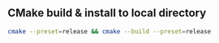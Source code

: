 ## CMake build & install to local directory

```bash
cmake --preset=release && cmake --build --preset=release
```
